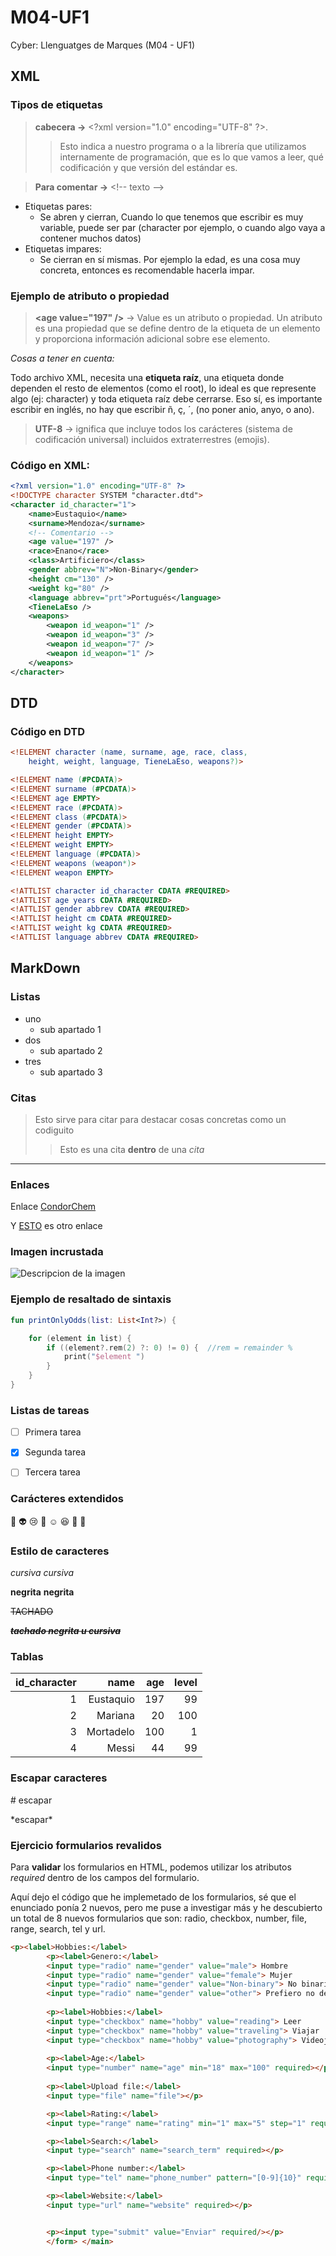 # M04-UF1
Cyber: Llenguatges de Marques (M04 - UF1)

## XML

### Tipos de etiquetas
>**cabecera →** \<?xml version="1.0" encoding="UTF-8" ?>. 
>>Esto indica a nuestro programa o a la librería que utilizamos internamente de programación, que es lo que vamos a leer, qué codificación y que versión del estándar es.

>**Para comentar →** \<!-- texto -->

* Etiquetas pares:
	* Se abren y cierran, Cuando lo que tenemos que escribir es muy variable, puede ser par (character por ejemplo, o cuando algo vaya a contener muchos datos)
* Etiquetas impares:
	* Se cierran en sí mismas. Por ejemplo la edad, es una cosa muy concreta, entonces es recomendable hacerla impar.


### Ejemplo de atributo o propiedad
> **\<age value="197" />** → Value es un atributo o propiedad. Un atributo es una propiedad que se define dentro de la etiqueta de un elemento y proporciona información adicional sobre ese elemento. 
	
*Cosas a tener en cuenta:*

Todo archivo XML, necesita una **etiqueta raíz**, una etiqueta donde dependen el resto de elementos (como el root), lo ideal es que represente algo (ej: character) y toda etiqueta raíz debe cerrarse. 
Eso sí, es importante escribir en inglés, no hay que escribir ñ, ç, ´, (no poner anio, anyo, o ano).

>**UTF-8** → ignifica que incluye todos los carácteres (sistema de codificación universal) incluidos extraterrestres (emojis). 


### Código en XML:
```XML
<?xml version="1.0" encoding="UTF-8" ?>
<!DOCTYPE character SYSTEM "character.dtd">
<character id_character="1">
	<name>Eustaquio</name>
	<surname>Mendoza</surname>
	<!-- Comentario -->
	<age value="197" />
	<race>Enano</race>
	<class>Artificiero</class>
	<gender abbrev="N">Non-Binary</gender>
	<height cm="130" />
	<weight kg="80" />
	<language abbrev="prt">Portugués</language>
	<TieneLaEso />
	<weapons>
		<weapon id_weapon="1" />
		<weapon id_weapon="3" />
		<weapon id_weapon="7" />
		<weapon id_weapon="1" />
	</weapons>
</character> 
```



## DTD
### Código en DTD
```DTD
<!ELEMENT character (name, surname, age, race, class, 
	height, weight, language, TieneLaEso, weapons?)>

<!ELEMENT name (#PCDATA)>
<!ELEMENT surname (#PCDATA)>
<!ELEMENT age EMPTY>
<!ELEMENT race (#PCDATA)>
<!ELEMENT class (#PCDATA)>
<!ELEMENT gender (#PCDATA)>
<!ELEMENT height EMPTY>
<!ELEMENT weight EMPTY>
<!ELEMENT language (#PCDATA)>
<!ELEMENT weapons (weapon*)>
<!ELEMENT weapon EMPTY>

<!ATTLIST character id_character CDATA #REQUIRED> 
<!ATTLIST age years CDATA #REQUIRED> 
<!ATTLIST gender abbrev CDATA #REQUIRED> 
<!ATTLIST height cm CDATA #REQUIRED> 
<!ATTLIST weight kg CDATA #REQUIRED> 
<!ATTLIST language abbrev CDATA #REQUIRED> 
```


## MarkDown

### Listas
* uno
	* sub apartado 1
* dos
	* sub apartado 2
* tres
	* sub apartado 3
	
### Citas
> Esto sirve para citar
> para destacar cosas concretas
> como un codiguito
>> Esto es una cita **dentro** de una _cita_ 


---

### Enlaces

Enlace
[CondorChem](https://condorchem.com)

Y [ESTO](http://enti.cat) es otro enlace

### Imagen incrustada
![Descripcion de la imagen](https://5.imimg.com/data5/SJ/GR/TW/SELLER-63202466/ventorlin-inhaler-500x500.jpg)


### Ejemplo de resaltado de sintaxis

```kotlin
fun printOnlyOdds(list: List<Int?>) {

    for (element in list) {
        if ((element?.rem(2) ?: 0) != 0) {  //rem = remainder %
            print("$element ")
        }
    }
}
```

### Listas de tareas
- [ ] Primera tarea
- [X] Segunda tarea
- [ ] Tercera tarea



### Carácteres extendidos
:poop: :alien: :cry: :imp: :relaxed: :laughing: :cherries: :rat:


### Estilo de caracteres

*cursiva* _cursiva_

**negrita** __negrita__

~~TACHADO~~

~~***tachado negrita u cursiva***~~

### Tablas
| id_character | name | age | level |
| ---: | ---: | ---: | ---: |
| 1 | Eustaquio | 197 | 99 |
| 2 | Mariana | 20 | 100 | 
| 3 | Mortadelo | 100 | 1 |
| 4 | Messi | 44 | 99 |


### Escapar caracteres
\# escapar 

\*escapar*


### Ejercicio formularios revalidos

Para **validar** los formularios en HTML, podemos utilizar los atributos _required_ dentro de los campos del formulario.

Aquí dejo el código que he implemetado de los formularios, sé que el enunciado ponía 2 nuevos, pero me puse a investigar más y he descubierto un total de 8 nuevos formularios que son: radio, checkbox, number, file, range, search, tel y url.

```HTML
<p><label>Hobbies:</label>
		<p><label>Genero:</label>
        <input type="radio" name="gender" value="male"> Hombre
        <input type="radio" name="gender" value="female"> Mujer
        <input type="radio" name="gender" value="Non-binary"> No binario
        <input type="radio" name="gender" value="other"> Prefiero no decirlo</p>
      
	 	<p><label>Hobbies:</label>
        <input type="checkbox" name="hobby" value="reading"> Leer
        <input type="checkbox" name="hobby" value="traveling"> Viajar
        <input type="checkbox" name="hobby" value="photography"> Videojuegos</p>
    
        <p><label>Age:</label>
        <input type="number" name="age" min="18" max="100" required></p>
    
        <p><label>Upload file:</label>
        <input type="file" name="file"></p>

        <p><label>Rating:</label>
        <input type="range" name="rating" min="1" max="5" step="1" required></p>

        <p><label>Search:</label>
        <input type="search" name="search_term" required></p>

        <p><label>Phone number:</label>
        <input type="tel" name="phone_number" pattern="[0-9]{10}" required></p>

        <p><label>Website:</label>
        <input type="url" name="website" required></p>


        <p><input type="submit" value="Enviar" required/></p>
        </form> </main>
```